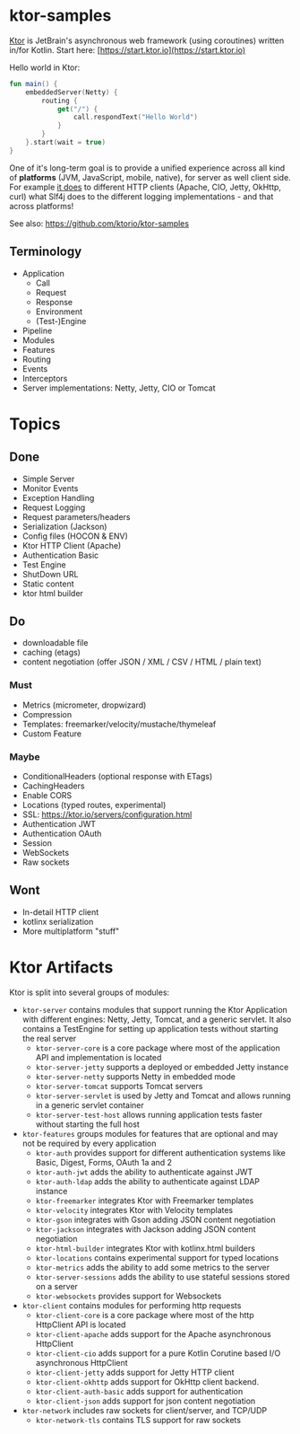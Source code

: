 # ktor-samples

[Ktor](https://ktor.io) is JetBrain's asynchronous web framework (using coroutines) written in/for Kotlin. Start here: [https://start.ktor.io](https://start.ktor.io)

Hello world in Ktor:
```kotlin
fun main() {
    embeddedServer(Netty) {
        routing {
            get("/") {
                call.respondText("Hello World")
            }
        }
    }.start(wait = true)
}
```
One of it's long-term goal is to provide a unified experience across all kind of **platforms** (JVM, JavaScript, mobile, native),
for server as well client side. For example [it does](https://ktor.io/clients/) to different HTTP clients (Apache, CIO, Jetty, OkHttp, curl)
what Slf4j does to the different logging implementations - and that across platforms!

See also: https://github.com/ktorio/ktor-samples

## Terminology

* Application
    * Call
    * Request
    * Response
    * Environment
    * (Test-)Engine
* Pipeline
* Modules
* Features
* Routing
* Events
* Interceptors
* Server implementations: Netty, Jetty, CIO or Tomcat

# Topics

## Done

* Simple Server
* Monitor Events
* Exception Handling
* Request Logging
* Request parameters/headers
* Serialization (Jackson)
* Config files (HOCON & ENV)
* Ktor HTTP Client (Apache)
* Authentication Basic
* Test Engine
* ShutDown URL
* Static content
* ktor html builder

## Do

* downloadable file
* caching (etags)
* content negotiation (offer JSON / XML / CSV / HTML / plain text)

### Must

* Metrics (micrometer, dropwizard)
* Compression
* Templates: freemarker/velocity/mustache/thymeleaf
* Custom Feature

### Maybe

* ConditionalHeaders (optional response with ETags)
* CachingHeaders
* Enable CORS
* Locations (typed routes, experimental)
* SSL: https://ktor.io/servers/configuration.html
* Authentication JWT
* Authentication OAuth
* Session
* WebSockets
* Raw sockets

## Wont

* In-detail HTTP client
* kotlinx serialization
* More multiplatform "stuff"

# Ktor Artifacts

Ktor is split into several groups of modules:
* `ktor-server` contains modules that support running the Ktor Application with different engines: Netty, Jetty, Tomcat, and a generic servlet. It also contains a TestEngine for setting up application tests without starting the real server
    * `ktor-server-core` is a core package where most of the application API and implementation is located
    * `ktor-server-jetty` supports a deployed or embedded Jetty instance
    * `ktor-server-netty` supports Netty in embedded mode
    * `ktor-server-tomcat` supports Tomcat servers
    * `ktor-server-servlet` is used by Jetty and Tomcat and allows running in a generic servlet container
    * `ktor-server-test-host` allows running application tests faster without starting the full host
* `ktor-features` groups modules for features that are optional and may not be required by every application
    * `ktor-auth` provides support for different authentication systems like Basic, Digest, Forms, OAuth 1a and 2
    * `ktor-auth-jwt` adds the ability to authenticate against JWT
    * `ktor-auth-ldap` adds the ability to authenticate against LDAP instance
    * `ktor-freemarker` integrates Ktor with Freemarker templates
    * `ktor-velocity` integrates Ktor with Velocity templates
    * `ktor-gson` integrates with Gson adding JSON content negotiation
    * `ktor-jackson` integrates with Jackson adding JSON content negotiation
    * `ktor-html-builder` integrates Ktor with kotlinx.html builders
    * `ktor-locations` contains experimental support for typed locations
    * `ktor-metrics` adds the ability to add some metrics to the server
    * `ktor-server-sessions` adds the ability to use stateful sessions stored on a server
    * `ktor-websockets` provides support for Websockets
* `ktor-client` contains modules for performing http requests
    * `ktor-client-core` is a core package where most of the http HttpClient API is located
    * `ktor-client-apache` adds support for the Apache asynchronous HttpClient
    * `ktor-client-cio` adds support for a pure Kotlin Corutine based I/O asynchronous HttpClient
    * `ktor-client-jetty` adds support for Jetty HTTP client
    * `ktor-client-okhttp` adds support for OkHttp client backend.
    * `ktor-client-auth-basic` adds support for authentication
    * `ktor-client-json` adds support for json content negotiation
* `ktor-network` includes raw sockets for client/server, and TCP/UDP
    * `ktor-network-tls` contains TLS support for raw sockets
